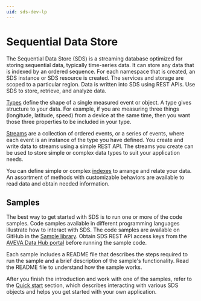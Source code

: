 ```yaml
---
uid: sds-dev-lp
---
```


# Sequential Data Store

The Sequential Data Store (SDS) is a streaming database optimized for storing sequential data, typically time-series data. It can store any data that is indexed by an ordered sequence. For each namespace that is created, an SDS instance or SDS resource is created. The services and storage are scoped to a particular region. Data is written into SDS using REST APIs. Use SDS to store, retrieve, and analyze data.

[Types](xref:sdsTypes) define the shape of a single measured event or object. A type gives structure to your data. For example, if you are measuring three things (longitude, latitude, speed) from a device at the same time, then you want those three properties to be included in your type.

[Streams](xref:sdsStreams) are a collection of ordered events, or a series of events, where each event is an instance of the type you have defined. You create and write data to streams using a simple REST API. The streams you create can be used to store simple or complex data types to suit your application needs.

You can define simple or complex [indexes](xref:sdsIndexes) to arrange and relate your data. An assortment of methods with customizable behaviors are available to read data and obtain needed information.

## Samples

The best way to get started with SDS is to run one or more of the code samples. Code samples available in different programming languages illustrate how to interact with SDS. The code samples are available on GitHub in the [Sample library](https://github.com/osisoft/OSI-Samples). Obtain SDS REST API access keys from the [AVEVA Data Hub portal](https://datahub.connect.aveva.com) before running the sample code.

Each sample includes a README file that describes the steps required to run the sample and a brief description of the sample's functionality. Read the README file to understand how the sample works.

After you finish the introduction and work with one of the samples, refer to the [Quick start](xref:sdsQuickStart) section, which describes interacting with various SDS objects and helps you get started with your own application.
